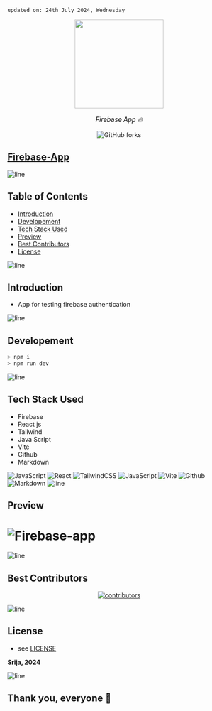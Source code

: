     updated on: 24th July 2024, Wednesday

<div align=center>
    <a href="https://github.com/SrijaAdhya12/firebase-app">
        <img width="200" src="https://upload.wikimedia.org/wikipedia/commons/thumb/c/cf/Firebase_icon.svg/1280px-Firebase_icon.svg.png">
    </a>
    <p style="font-family: roboto, calibri; font-size:12pt; font-style:italic"> Firebase App 🔥 </p>
    <a src="https://github.com/SrijaAdhya12/firebase-app/forks">
        <img alt="GitHub forks" src="https://img.shields.io/github/forks/SrijaAdhya12/firebase-app">
    </a>
</div>

## [Firebase-App](https://fir-app-a2978.web.app/)

![line]

## Table of Contents

- [Introduction](#introduction)
- [Developement](#developement)
- [Tech Stack Used](#tech-stack-used)
- [Preview](#preview)
- [Best Contributors](#best-contributors)
- [License](#license)

![line]

## Introduction

- App for testing firebase authentication


![line]

## Developement

```sh
> npm i
> npm run dev
```

![line]

## Tech Stack Used

- Firebase
- React js
- Tailwind 
- Java Script
- Vite
- Github
- Markdown

![JavaScript](https://img.shields.io/badge/firebase-%23323330.svg?style=for-the-badge&logo=firebase&logoColor=%23F7DF1E) ![React](https://img.shields.io/badge/react-%2320232a.svg?style=for-the-badge&logo=react&logoColor=%2361DAFB) ![TailwindCSS](https://img.shields.io/badge/tailwindcss-%2338B2AC.svg?style=for-the-badge&logo=tailwind-css&logoColor=blue) ![JavaScript](https://img.shields.io/badge/javascript-%23323330.svg?style=for-the-badge&logo=javascript&logoColor=%23F7DF1E) ![Vite](https://img.shields.io/badge/vite-%23000000.svg?style=for-the-badge&logo=vite&logoColor=white) ![Github](https://img.shields.io/badge/github-%23121011.svg?style=for-the-badge&logo=github&logoColor=white) ![Markdown](https://img.shields.io/badge/markdown-%23121011.svg?style=for-the-badge&logo=markdown&logoColor=white)
![line]

## Preview

# ![Firebase-app](https://github.com/user-attachments/assets/66ec8c46-721b-4b58-a4b7-2e7522d4b642)

![line]

## Best Contributors

<div align="center">
    <a  href="https://github.com/SrijaAdhya12/firebase-app/graphs/contributors">
        <img src="https://contrib.rocks/image?repo=SrijaAdhya12/firebase-app" alt="contributors" />
    </a>
</div>

![line]

## License

-   see [LICENSE]

**Srija, 2024**

[license]: https://github.com/SrijaAdhya12/firebase-app/blob/main/LICENSE

![line]

## Thank you, everyone 💚

[markdown badges]: https://github.com/Ileriayo/markdown-badges
[line]: https://user-images.githubusercontent.com/75939390/137615281-3a875960-92cc-407f-97fe-fd2319bdb252.png

<!-- 21/07/24 -->
